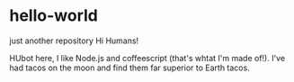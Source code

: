 # hello-world
just another repository
Hi Humans!

HUbot here, I like Node.js and coffeescript (that's whtat I'm made of!).
I've had tacos on the moon and find them far superior to Earth tacos.

